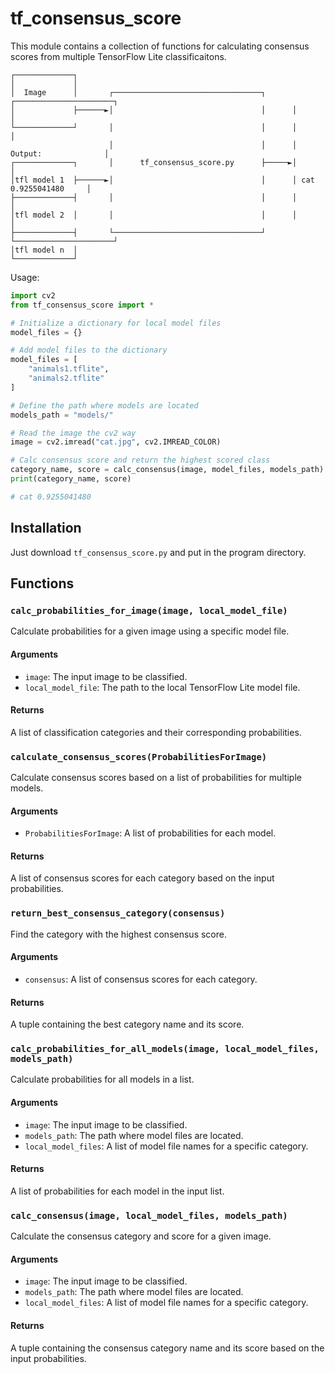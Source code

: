 # tf_consensus_score

This module contains a collection of functions for calculating consensus scores from multiple TensorFlow Lite classificaitons.

```text
┌─────────────┐
│             │
│  Image      │       ┌─────────────────────────────────┐      ┌──────────────────────┐
│             ├──────►│                                 │      │                      │
└─────────────┘       │                                 │      │                      │
                      │                                 │      │ Output:              │
┌─────────────┐       │      tf_consensus_score.py      ├─────►│                      │
│tfl model 1  ├──────►│                                 │      │ cat 0.9255041480     │
├─────────────┤       │                                 │      │                      │
│tfl model 2  │       │                                 │      │                      │
├─────────────┤       └─────────────────────────────────┘      └──────────────────────┘
│tfl model n  │
└─────────────┘
```


Usage:

```python
import cv2
from tf_consensus_score import *

# Initialize a dictionary for local model files
model_files = {}

# Add model files to the dictionary
model_files = [
    "animals1.tflite",
    "animals2.tflite"
]

# Define the path where models are located
models_path = "models/"

# Read the image the cv2 way
image = cv2.imread("cat.jpg", cv2.IMREAD_COLOR)

# Calc consensus score and return the highest scored class
category_name, score = calc_consensus(image, model_files, models_path)
print(category_name, score)

# cat 0.9255041480
```

## Installation

Just download `tf_consensus_score.py` and put in the program directory.

## Functions

### `calc_probabilities_for_image(image, local_model_file)`

Calculate probabilities for a given image using a specific model file.

#### Arguments

- `image`: The input image to be classified.
- `local_model_file`: The path to the local TensorFlow Lite model file.

#### Returns

A list of classification categories and their corresponding probabilities.

### `calculate_consensus_scores(ProbabilitiesForImage)`

Calculate consensus scores based on a list of probabilities for multiple models.

#### Arguments

- `ProbabilitiesForImage`: A list of probabilities for each model.

#### Returns

A list of consensus scores for each category based on the input probabilities.

### `return_best_consensus_category(consensus)`

Find the category with the highest consensus score.

#### Arguments

- `consensus`: A list of consensus scores for each category.

#### Returns

A tuple containing the best category name and its score.

### `calc_probabilities_for_all_models(image, local_model_files, models_path)`

Calculate probabilities for all models in a list.

#### Arguments

- `image`: The input image to be classified.
- `models_path`: The path where model files are located.
- `local_model_files`: A list of model file names for a specific category.

#### Returns

A list of probabilities for each model in the input list.

### `calc_consensus(image, local_model_files, models_path)`

Calculate the consensus category and score for a given image.

#### Arguments

- `image`: The input image to be classified.
- `models_path`: The path where model files are located.
- `local_model_files`: A list of model file names for a specific category.

#### Returns

A tuple containing the consensus category name and its score based on the input probabilities.
